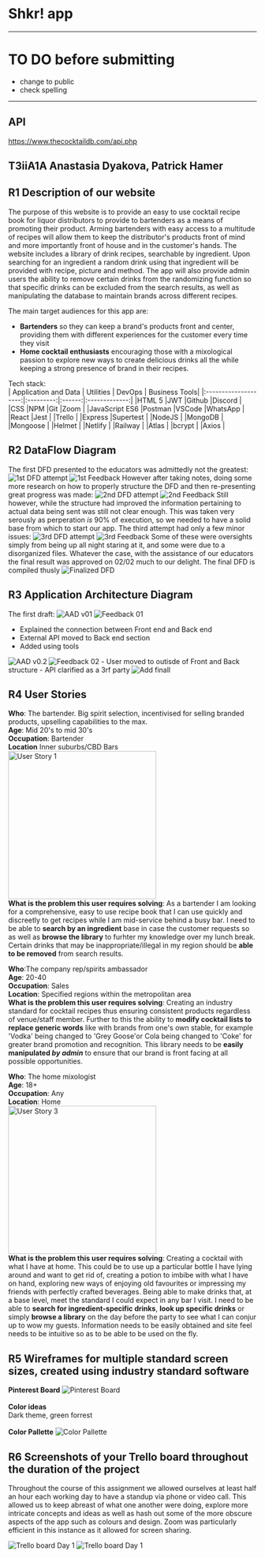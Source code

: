 # Shkr! app
__________
# TO DO before submitting
- change to public
- check spelling
________________

## API 
https://www.thecocktaildb.com/api.php

## T3iiA1A Anastasia Dyakova, Patrick Hamer

## R1 Description of our website
The purpose of this website is to provide an easy to use cocktail recipe book for liquor distributors to provide to bartenders as a means of promoting their product. Arming bartenders with easy access to a multitude of recipes will allow them to keep the distributor's products front of mind and more importantly front of house and in the customer's hands.
The website includes a library of drink recipes, searchable by ingredient. Upon searching for an ingredient a random drink using that ingredient will be provided with recipe, picture and method. The app will also provide admin users the ability to remove certain drinks from the randomizing function so that specific drinks can be excluded from the search results, as well as manipulating the database to maintain brands across different recipes.

The main target audiences for this app are:
- **Bartenders** so they can keep a brand's products front and center, providing them with different experiences for the customer every time they visit
- **Home cocktail enthusiasts** encouraging those with a mixological passion to explore new ways to create delicious drinks all the while keeping a strong presence of brand in their recipes.

Tech stack:<br>
| Application and Data | Utilities | DevOps | Business Tools|
|:--------------------:|:---------:|:------:|:-------------:|
|HTML 5                |JWT        |Github  |Discord        |
|CSS                   |NPM        |Git     |Zoom           |
|JavaScript ES6        |Postman    |VSCode  |WhatsApp       |
|React                 |Jest       |        |Trello         |
|Express               |Supertest  |
|NodeJS                |
|MongoDB               |
|Mongoose              |
|Helmet                |
|Netlify               |
|Railway               |
|Atlas                 |
|bcrypt                |
|Axios                 |

## R2 DataFlow Diagram
The first DFD presented to the educators was admittedly not the greatest:<br>
<img src="./docs/DFDs/DFDmkI.png" alt="1st DFD attempt">
<img src="./docs/DFDs/FeedbackMkI.png" alt="1st Feedback">
However after taking notes, doing some more research on how to properly structure the DFD and then re-presenting great progress was made:
<img src="./docs/DFDs/DFDmkII.png" alt="2nd DFD attempt">
<img src="./docs/DFDs/FeedbackMkII.png" alt="2nd Feedback">
Still however, while the structure had improved the information pertaining to actual data being sent was still not clear enough. This was taken very serously as perperation _is_ 90% of execution, so we needed to have a solid base from which to start our app. The third attempt had only a few minor issues:
<img src="./docs/DFDs/DFDmkIII.png" alt="3rd DFD attempt">
<img src="./docs/DFDs/FeedbackMkIII.png" alt="3rd Feedback">
Some of these were oversights simply from being up all night staring at it, and some were due to a disorganized files. Whatever the case, with the assistance of our educators the final result was approved on 02/02 much to our delight. The final DFD is compiled thusly
<img src="./docs/DFDs/ShkrDFD.png" alt="Finalized DFD">

## R3 Application Architecture Diagram 
The first draft:
<img src="./docs/AAD/AAD01.png" alt="AAD v01">
<img src="./docs/AAD/AAD_Feedback_01.png" alt="Feedback 01">
- Explained the connection between Front end and Back end
- External API moved to Back end section
- Added using tools
<img src="./docs/AAD/AAD02.png" alt="AAD v0.2">
<img src="./docs/AAD/AAD_Feedback_02.png" alt="Feedback 02">
- User moved to outisde of Front and Back structure
- API clarified as a 3rf party
<img src="./docs/AAD/AAD.png" alt="Add finall">

## R4 User Stories
**Who**: The bartender. Big spirit selection, incentivised for selling branded products, upselling capabilities to the max.<br>
**Age**: Mid 20's to mid 30's <br>
**Occupation**: Bartender <br>
**Location** Inner suburbs/CBD Bars <br>
<img src="./docs/userStory1.png" alt="User Story 1"  height="300"><br>
**What is the problem this user requires solving**: As a bartender I am looking for a comprehensive, easy to use recipe book that I can use quickly and discreetly to get recipes while I am mid-service behind a busy bar. I need to be able to **search by an ingredient** base in case the customer requests so as well as **browse the library** to furhter my knowledge over my lunch break. Certain drinks that may be inappropriate/illegal in my region should be **able to be removed** from search results.

**Who**:The company rep/spirits ambassador <br>
**Age**: 20-40 <br>
**Occupation**: Sales <br>
**Location**: Specified regions within the metropolitan area <br>
**What is the problem this user requires solving**: Creating an industry standard for cocktail recipes thus ensuring consistent products regardless of venue/staff member. Further to this the ability to **modify cocktail lists to replace generic words** like with brands from one's own stable, for example 'Vodka' being changed to 'Grey Goose'or Cola being changed to 'Coke' for greater brand promotion and recognition. This library needs to be **easily manipulated _by admin_** to ensure that our brand is front facing at all possible opportunities. <br>

**Who**: The home mixologist<br>
**Age**: 18+<br>
**Occupation**: Any<br>
**Location**: Home<br>
<img src="./docs/userStory3.jpg" alt="User Story 3"  width="300"><br>
**What is the problem this user requires solving**: Creating a cocktail with what I have at home. This could be to use up a particular bottle I have lying around and want to get rid of, creating a potion to imbibe with what I have on hand, exploring new ways of enjoying old favourites or impressing my friends with perfectly crafted beverages. Being able to make drinks that, at a base level, meet the standard I could expect in any bar I visit. I need to be able to **search for ingredient-specific drinks**, **look up specific drinks** or simply **browse a library** on the day before the party to see what I can conjur up to wow my guests. Information needs to be easily obtained and site feel needs to be intuitive so as to be able to be used on the fly. <br>


## R5 Wireframes for multiple standard screen sizes, created using industry standard software
__Pinterest Board__
<img src="./docs/pinterest.png" alt="Pinterest Board"><br/><br/>
__Color ideas__<br/>
Dark theme, green forrest<br/><br/>
__Color Pallette__
<img src="./docs/colors.png" alt="Color Pallette">


## R6 Screenshots of your Trello board throughout the duration of the project
Throughout the course of this assignment we allowed ourselves at least half an hour each working day to have a standup via phone or video call. This allowed us to keep abreast of what one another were doing, explore more intricate concepts and ideas as well as hash out some of the more obscure aspects of the app such as colours and design. Zoom was particularly efficient in this instance as it allowed for screen sharing.

<img src="./docs/Trello/trello1.png" alt="Trello board Day 1">
<img src="./docs/Trello/trello2.png" alt="Trello board Day 1">
